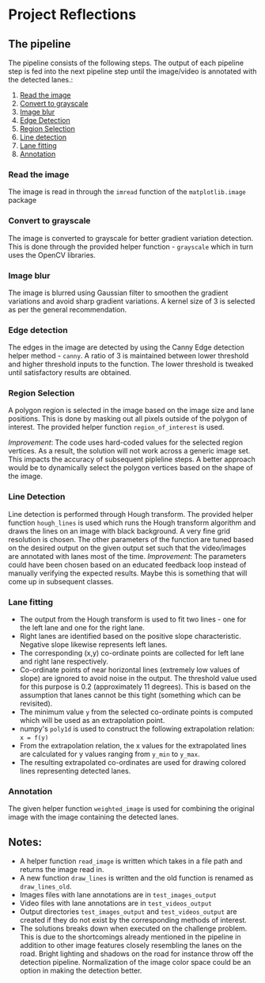 # Project Reflections

## The pipeline
The pipeline consists of the following steps. The output of each pipeline step is fed into the next pipeline step until the image/video is annotated with the detected lanes.:

1) [Read the image](#read-the-image)
2) [Convert to grayscale](#convert-to-grayscale)
3) [Image blur](#image-blur)
4) [Edge Detection](#edge-detection)
5) [Region Selection](#region-selection)
6) [Line detection](#line-detection)
7) [Lane fitting](#lane-fitting)
8) [Annotation](#annotation)

### Read the image
The image is read in through the `imread` function of the `matplotlib.image` package

###  Convert to grayscale
The image is converted to grayscale for better gradient variation detection. This is done through the provided helper function - `grayscale` which in turn uses the OpenCV libraries.

### Image blur
The image is blurred using Gaussian filter to smoothen the gradient variations and avoid sharp gradient variations. A kernel size of 3 is selected as per the general recommendation.

### Edge detection
The edges in the image are detected by using the Canny Edge detection helper method - `canny`. A ratio of 3 is maintained between lower threshold and higher threshold inputs to the function. The lower threshold is tweaked until satisfactory results are obtained.

### Region Selection
A polygon region is selected in the image based on the image size and lane positions. This is done by masking out all pixels outside of the polygon of interest. The provided helper function `region_of_interest` is used.

*Improvement*: The code uses hard-coded values for the selected region vertices. As a result, the solution will not work across a generic image set. This impacts the accuracy of subsequent pipleline steps. A better approach would be to dynamically select the polygon vertices based on the shape of the image.

### Line Detection
Line detection is performed through Hough transform. The provided helper function `hough_lines` is used which runs the Hough transform algorithm and draws the lines on an image with black background. A very fine grid resolution is chosen. The other parameters of the function are tuned based on the desired output on the given output set such that the video/images are annotated with lanes most of the time.
*Improvement*: The parameters could have been chosen based on an educated feedback loop instead of manually verifying the expected results. Maybe this is something that will come up in subsequent classes.

### Lane fitting
- The output from the Hough transform is used to fit two lines - one for the left lane and one for the right lane.
- Right lanes are identified based on the positive slope characteristic. Negative slope likewise represents left lanes. 
- The corresponding (x,y) co-ordinate points are collected for left lane and right lane respectively.
- Co-ordinate points of near horizontal lines (extremely low values of slope) are ignored to avoid noise in the output. The threshold value used for this purpose is 0.2 (approximately 11 degrees). This is based on the assumption that lanes cannot be this tight (something which can be revisited).
- The minimum value `y` from the selected co-ordinate points is computed which will be used as an extrapolation point. 
- numpy's `poly1d` is used to construct the following extrapolation relation:
```x = f(y)```
- From the extrapolation relation, the x values for the extrapolated lines are calculated for y values ranging from `y_min` to `y_max`.
- The resulting extrapolated co-ordinates are used for drawing colored lines representing detected lanes.

### Annotation
The given helper function `weighted_image` is used for combining the original image with the image containing the detected lanes.


## Notes:
- A helper function `read_image` is written which takes in a file path and returns the image read in.
- A new function `draw_lines` is written and the old function is renamed as `draw_lines_old`.
- Images files with lane annotations are in `test_images_output`
- Video files with lane annotations are in `test_videos_output`
- Output directories `test_images_output` and `test_videos_output` are created if they do not exist by the corresponding methods of interest.
- The solutions breaks down when executed on the challenge problem. This is due to the shortcomings already mentioned in the pipeline in addition to other image features closely resembling the lanes on the road. Bright lighting and shadows on the road for instance throw off the detection pipeline. Normalization of the image color space could be an option in making the detection better.